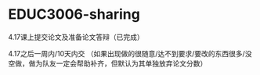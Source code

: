 # EDUC3006-sharing

4.17课上提交论文及准备论文答辩（已完成）

4.17之后一周内/10天内交
（如果出现做的很随意/达不到要求/要改的东西很多/没空做，做为队友一定会帮助补齐，但默认为其单独放弃论文分数）
